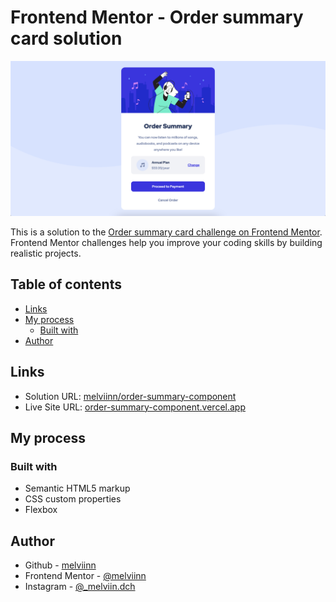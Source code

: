 # Frontend Mentor - Order summary card solution

![](images/design.png)

This is a solution to the [Order summary card challenge on Frontend Mentor](https://www.frontendmentor.io/challenges/order-summary-component-QlPmajDUj). Frontend Mentor challenges help you improve your coding skills by building realistic projects.

## Table of contents

  - [Links](#links)
  - [My process](#my-process)
    - [Built with](#built-with)
  - [Author](#author)


## Links


- Solution URL: [melviinn/order-summary-component](https://www.frontendmentor.io/solutions/nft-preview-card-component-htmlcss-eq76YpLPee)
- Live Site URL: [order-summary-component.vercel.app](https://nft-preview-card-dun.vercel.app/)

## My process

  ### Built with

- Semantic HTML5 markup
- CSS custom properties
- Flexbox

## Author

- Github - [melviinn](https://github.com/melviinn)
- Frontend Mentor - [@melviinn](https://www.frontendmentor.io/profile/melviinn)
- Instagram - [@_melviin.dch](https://www.instagram.com/_melviin.dch/?hl=fr)